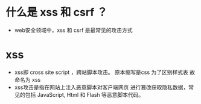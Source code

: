 
# 什么是 xss 和 csrf ？
  - web安全领域中，xss 和 csrf 是最常见的攻击方式
  
# xss  
  - xss即 cross site script ，跨站脚本攻击。
    原本缩写是css 为了区别样式表 故命名为 xss
  - xss攻击是指在网站上注入恶意脚本对客户端网页
    进行篡改获取隐私数据，常见的包括 JavaScript,
    Html 和 Flash 等恶意脚本代码。

